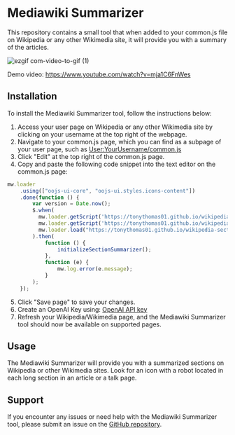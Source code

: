 # Mediawiki Summarizer

This repository contains a small tool that when added to your common.js file on Wikipedia or any other Wikimedia site, it will provide you with a summary of the articles.

![ezgif com-video-to-gif (1)](https://github.com/tonythomas01/wikipedia-section-summaries/assets/4214481/f578db18-b628-4490-b4e9-a7c226854a79)

Demo video: https://www.youtube.com/watch?v=mja1C6FnWes

## Installation

To install the Mediawiki Summarizer tool, follow the instructions below:

1. Access your user page on Wikipedia or any other Wikimedia site by clicking on your username at the top right of the webpage.
2. Navigate to your common.js page, which you can find as a subpage of your user page, such as [User:YourUsername/common.js](https://www.wikipedia.org/wiki/User:YourUsername/common.js)
3. Click "Edit" at the top right of the common.js page.
4. Copy and paste the following code snippet into the text editor on the common.js page:

```javascript
mw.loader
    .using(["oojs-ui-core", "oojs-ui.styles.icons-content"])
    .done(function () {
        var version = Date.now();
        $.when(
          mw.loader.getScript('https://tonythomas01.github.io/wikipedia-section-summaries/sectionFinder.js', 'text/javascript'),
          mw.loader.getScript('https://tonythomas01.github.io/wikipedia-section-summaries/widget.js', 'text/javascript'),
          mw.loader.load("https://tonythomas01.github.io/wikipedia-section-summaries/widget.css", "text/css")
        ).then(
            function () {
                initializeSectionSummarizer();
            },
            function (e) {
                mw.log.error(e.message);
            }
        );
    });
```

5. Click "Save page" to save your changes.
6. Create an OpenAI Key using: [OpenAI API key](https://platform.openai.com/account/api-keys)
7. Refresh your Wikipedia/Wikimedia page, and the Mediawiki Summarizer tool should now be available on supported pages.

## Usage

The Mediawiki Summarizer will provide you with a summarized sections on Wikipedia or other Wikimedia sites. Look for an icon with a robot located in each long section in an article or a talk page.

## Support

If you encounter any issues or need help with the Mediawiki Summarizer tool, please submit an issue on the [GitHub repository](https://github.com/skripnik/wikipedia-section-summaries/).
